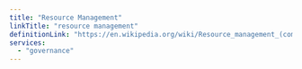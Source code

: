```yaml
---
title: "Resource Management"
linkTitle: "resource management"
definitionLink: "https://en.wikipedia.org/wiki/Resource_management_(computing)"
services:
  - "governance"
---
```

